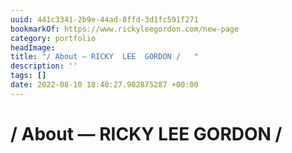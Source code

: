 ```yaml
---
uuid: 441c3341-2b9e-44ad-8ffd-3d1fc591f271
bookmarkOf: https://www.rickyleegordon.com/new-page
category: portfolio
headImage: 
title: "/ About — RICKY  LEE  GORDON /   "
description: ''
tags: []
date: 2022-08-10 18:40:27.902875287 +00:00
---
```

# / About — RICKY  LEE  GORDON /   

